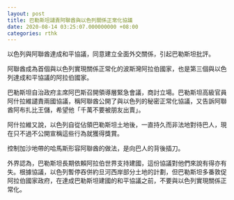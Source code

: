 ```yaml
---
layout: post
title: 巴勒斯坦譴責阿聯酋與以色列關係正常化協議
date: 2020-08-14 03:25:07.000000000 +08:00
categories: rthk
---
```


以色列與阿聯酋達成和平協議，同意建立全面外交關係，引起巴勒斯坦批評。

阿聯酋成為首個與以色列實現關係正常化的波斯灣阿拉伯國家，也是第三個與以色列達成和平協議的阿拉伯國家。

巴勒斯坦自治政府主席阿巴斯召開領導層緊急會議，商討立場。巴勒斯坦高級官員阿什拉維譴責兩國協議，稱阿聯酋公開了與以色列的秘密正常化協議，又告訴阿聯酋阿布扎比王儲，希望他「千萬不要被朋友出賣」。

阿什拉維又說，以色列自從佔領巴勒斯坦土地後，一直持久而非法地對待巴人，現在只不過不公開宣稱這些行為就獲得獎賞。

控制加沙地帶的哈馬斯形容阿聯酋的做法，是向巴人的背後插刀。

外界認為，巴勒斯坦長期依賴阿拉伯世界支持建國，這份協議對他們來說有得亦有失。根據協議，以色列暫停吞併約旦河西岸部分土地的計劃，但巴勒斯坦多番敦促阿拉伯國家政府，在達成巴勒斯坦建國的和平協議之前，不要與以色列實現關係正常化。
